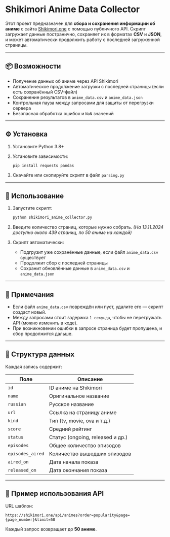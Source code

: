 # Shikimori Anime Data Collector

Этот проект предназначен для **сбора и сохранения информации об аниме** с сайта [Shikimori.one](https://shikimori.one) с помощью публичного API.
Скрипт загружает данные постранично, сохраняет их в форматах **CSV** и **JSON**, и может автоматически продолжить работу с последней загруженной страницы.

---

## 📦 Возможности

* Получение данных об аниме через API Shikimori
* Автоматическое продолжение загрузки с последней страницы (если есть сохранённый CSV-файл)
* Сохранение результатов в `anime_data.csv` и `anime_data.json`
* Контрольная пауза между запросами для защиты от перегрузки сервера
* Безопасная обработка ошибок и `NaN` значений

---

## ⚙️ Установка

1. Установите Python 3.8+
2. Установите зависимости:

   ```bash
   pip install requests pandas
   ```
3. Скачайте или скопируйте скрипт в файл `parsing.py`

---

## 🚀 Использование

1. Запустите скрипт:

   ```bash
   python shikimori_anime_collector.py
   ```

2. Введите количество страниц, которые нужно собрать.
   *(На 13.11.2024 доступно около 439 страниц, по 50 аниме на каждой)*

3. Скрипт автоматически:

   * Подгрузит уже сохранённые данные, если файл `anime_data.csv` существует
   * Продолжит сбор с последней страницы
   * Сохранит обновлённые данные в `anime_data.csv` и `anime_data.json`

---

## 🧠 Примечания

* Если файл `anime_data.csv` повреждён или пуст, удалите его — скрипт создаст новый.
* Между запросами стоит задержка `1 секунда`, чтобы не перегружать API (можно изменить в коде).
* При возникновении ошибки в запросе страница будет пропущена, и сбор продолжится дальше.

---

## 📁 Структура данных

Каждая запись содержит:

| Поле             | Описание                         |
| ---------------- | -------------------------------- |
| `id`             | ID аниме на Shikimori            |
| `name`           | Оригинальное название            |
| `russian`        | Русское название                 |
| `url`            | Ссылка на страницу аниме         |
| `kind`           | Тип (tv, movie, ova и т.д.)      |
| `score`          | Средний рейтинг                  |
| `status`         | Статус (ongoing, released и др.) |
| `episodes`       | Общее количество эпизодов        |
| `episodes_aired` | Количество вышедших эпизодов     |
| `aired_on`       | Дата начала показа               |
| `released_on`    | Дата окончания показа            |

---

## 🧩 Пример использования API

URL шаблон:

```
https://shikimori.one/api/animes?order=popularity&page={page_number}&limit=50
```

Каждый запрос возвращает до **50 аниме**.



